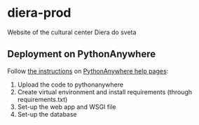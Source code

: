 # diera-prod
Website of the cultural center Diera do sveta

## Deployment on PythonAnywhere

Follow [the
instructions](https://help.pythonanywhere.com/pages/DeployExistingDjangoProject)
on [PythonAnywhere help pages](https://help.pythonanywhere.com):

1. Upload the code to pythonanywhere
2. Create virtual environment and install requirements (through requirements.txt)
3. Set-up the web app and WSGI file
4. Set-up the database
